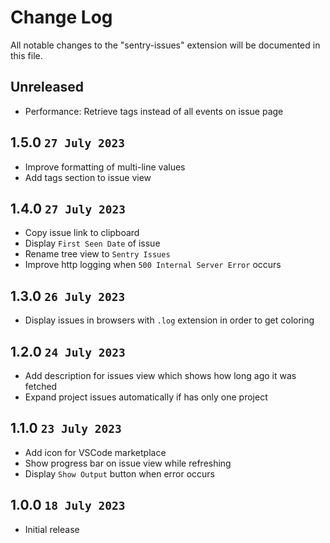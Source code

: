# Change Log

All notable changes to the "sentry-issues" extension will be documented in this file.

## Unreleased

- Performance: Retrieve tags instead of all events on issue page

## 1.5.0 `27 July 2023`

- Improve formatting of multi-line values
- Add tags section to issue view

## 1.4.0 `27 July 2023`

- Copy issue link to clipboard
- Display `First Seen Date` of issue
- Rename tree view to `Sentry Issues`
- Improve http logging when `500 Internal Server Error` occurs

## 1.3.0 `26 July 2023`

- Display issues in browsers with `.log` extension in order to get coloring

## 1.2.0 `24 July 2023`

- Add description for issues view which shows how long ago it was fetched
- Expand project issues automatically if has only one project

## 1.1.0 `23 July 2023`

- Add icon for VSCode marketplace
- Show progress bar on issue view while refreshing
- Display `Show Output` button when error occurs

## 1.0.0 `18 July 2023`

- Initial release
